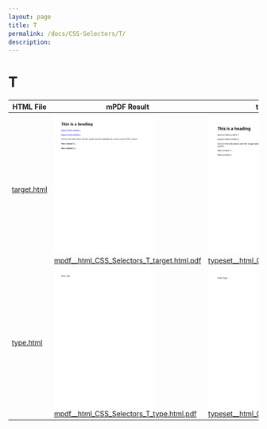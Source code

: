 ```yaml
---
layout: page
title: T
permalink: /docs/CSS-Selectors/T/
description: 
---
```


# T
| HTML File | mPDF Result | typeset.sh Result | PDFreactor Result |
| ------------- | ------------- | ------------- | ------------- |
| [target.html](/html/CSS%20Selectors/T/target.html) | ![](mpdf__html_CSS_Selectors_T_target.html.png) [mpdf__html_CSS_Selectors_T_target.html.pdf](mpdf__html_CSS_Selectors_T_target.html.pdf) | ![](typeset__html_CSS_Selectors_T_target.html.png) [typeset__html_CSS_Selectors_T_target.html.pdf](typeset__html_CSS_Selectors_T_target.html.pdf) | ![](pdfreactor__html_CSS_Selectors_T_target.html.png) [pdfreactor__html_CSS_Selectors_T_target.html.pdf](pdfreactor__html_CSS_Selectors_T_target.html.pdf) |
| [type.html](/html/CSS%20Selectors/T/type.html) | ![](mpdf__html_CSS_Selectors_T_type.html.png) [mpdf__html_CSS_Selectors_T_type.html.pdf](mpdf__html_CSS_Selectors_T_type.html.pdf) | ![](typeset__html_CSS_Selectors_T_type.html.png) [typeset__html_CSS_Selectors_T_type.html.pdf](typeset__html_CSS_Selectors_T_type.html.pdf) | ![](pdfreactor__html_CSS_Selectors_T_type.html.png) [pdfreactor__html_CSS_Selectors_T_type.html.pdf](pdfreactor__html_CSS_Selectors_T_type.html.pdf) |

